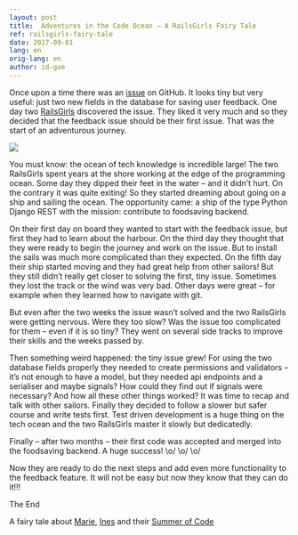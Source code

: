 ```yaml
---
layout: post
title:  Adventures in the Code Ocean – A RailsGirls Fairy Tale
ref: railsgirls-fairy-tale
date: 2017-09-01
lang: en
orig-lang: en
author: id-gue
---
```



Once upon a time there was an [issue](https://github.com/yunity/foodsaving-backend/issues/253) on GitHub. It looks tiny but very useful: just two new fields in the database for saving user feedback. One day two [RailsGirls](https://railsgirlssummerofcode.org/blog/2017-07-13-print_hello_world) discovered the issue. They liked it very much and so they decided that the feedback issue should be their first issue. That was the start of an adventurous journey.

![](https://github.com/yunity/foodsaving-blog/blob/fary-tail-blog-post/images/Issue253.jpg)


You must know: the ocean of tech knowledge is incredible large! The two RailsGirls spent years at the shore working at the edge of the programming ocean. Some day they dipped their feet in the water – and it didn’t hurt. <!--more--> On the contrary it was quite exiting! So they started dreaming about going on a ship and sailing the ocean. The opportunity came: a ship of the type Python Django REST with the mission: contribute to foodsaving backend. 

On their first day on board they wanted to start with the feedback issue, but first they had to learn about the harbour. On the third day they thought that they were ready to begin the journey and work on the issue. But to install the sails was much more complicated than they expected. On the fifth day their ship started moving and they had great help from other sailors! But they still didn’t really get closer to solving the first, tiny issue. Sometimes they lost the track or the wind was very bad. Other days were great – for example when they learned how to navigate with git. 

But even after the two weeks the issue wasn’t solved and the two RailsGirls were getting nervous. Were they too slow? Was the issue too complicated for them – even if it is so tiny? They went on several side tracks to improve their skills and the weeks passed by. 

Then something weird happened: the tiny issue grew! For using the two database fields properly they needed to create permissions and validators – it’s not enough to have a model, but they needed api endpoints and a serialiser and maybe signals? How could they find out if signals were necessary? And how all these other things worked? It was time to recap and talk with other sailors. Finally they decided to follow a slower but safer course and write tests first. Test driven development is a huge thing on the tech ocean and the two RailsGirls master it slowly but dedicatedly. 

Finally – after two months – their first code was accepted and merged into the foodsaving backend. A huge success! \o/ \o/ \o/

Now they are ready to do the next steps and add even more functionality to the feedback feature. It will not be easy but now they know that they can do it!!!

The End


A fairy tale about [Marie](https://twitter.com/mddemarie), [Ines](https://twitter.com/dankefish) and their [Summer of Code](https://railsgirlssummerofcode.org/)
